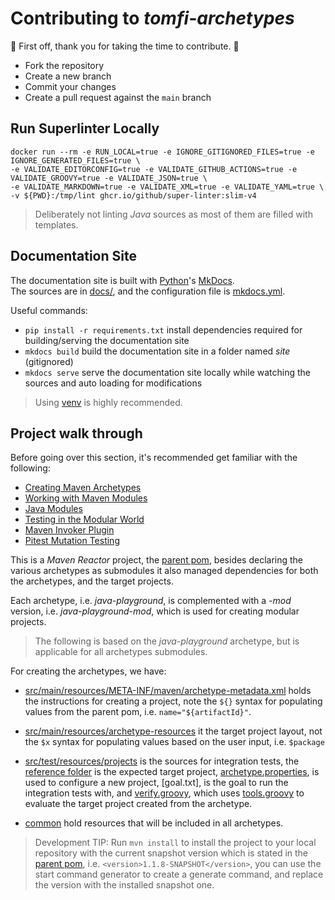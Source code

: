 # Contributing to *tomfi-archetypes*

:clap: First off, thank you for taking the time to contribute. :clap:

- Fork the repository
- Create a new branch
- Commit your changes
- Create a pull request against the `main` branch

## Run Superlinter Locally

```shell
docker run --rm -e RUN_LOCAL=true -e IGNORE_GITIGNORED_FILES=true -e IGNORE_GENERATED_FILES=true \
-e VALIDATE_EDITORCONFIG=true -e VALIDATE_GITHUB_ACTIONS=true -e VALIDATE_GROOVY=true -e VALIDATE_JSON=true \
-e VALIDATE_MARKDOWN=true -e VALIDATE_XML=true -e VALIDATE_YAML=true \
-v ${PWD}:/tmp/lint ghcr.io/github/super-linter:slim-v4
```

> Deliberately not linting *Java* sources as most of them are filled with templates.

## Documentation Site

The documentation site is built with [Python](https://www.python.org/)'s [MkDocs](https://www.mkdocs.org/).<br/>
The sources are in [docs/](https://github.com/TomerFi/auto-me-bot/tree/main/docs), and the configuration file is [mkdocs.yml](https://github.com/TomerFi/auto-me-bot/blob/main/mkdocs.yml).

Useful commands:

- `pip install -r requirements.txt` install dependencies required for building/serving the documentation site
- `mkdocs build` build the documentation site in a folder named *site* (gitignored)
- `mkdocs serve` serve the documentation site locally while watching the sources and auto loading for modifications

> Using [venv](https://docs.python.org/3/tutorial/venv.html) is highly recommended.

## Project walk through

Before going over this section, it's recommended get familiar with the following:

- [Creating Maven Archetypes](https://maven.apache.org/guides/mini/guide-creating-archetypes.html)
- [Working with Maven Modules](https://maven.apache.org/guides/mini/guide-multiple-modules.html)
- [Java Modules](https://www.oracle.com/corporate/features/understanding-java-9-modules.html)
- [Testing in the Modular World](https://sormuras.github.io/blog/2018-09-11-testing-in-the-modular-world.html)
- [Maven Invoker Plugin](https://maven.apache.org/shared/maven-invoker/)
- [Pitest Mutation Testing](https://pitest.org/)

This is a *Maven Reactor* project, the [parent pom](https://github.com/TomerFi/tomfi-archetypes/blob/main/pom.xml), besides
declaring the various archetypes as submodules it also managed dependencies for both the archetypes, and the target projects.

Each archetype, i.e. *java-playground*, is complemented with a *-mod* version, i.e. *java-playground-mod*, which is used
for creating modular projects.

> The following is based on the *java-playground* archetype, but is applicable for all archetypes submodules.

For creating the archetypes, we have:

- [src/main/resources/META-INF/maven/archetype-metadata.xml](https://github.com/TomerFi/tomfi-archetypes/blob/main/java-playground/src/main/resources/META-INF/maven/archetype-metadata.xml)
    holds the instructions for creating a project, note the `${}` syntax for populating values from the parent pom, i.e.
    `name="${artifactId}"`.

- [src/main/resources/archetype-resources](https://github.com/TomerFi/tomfi-archetypes/tree/main/java-playground/src/main/resources/archetype-resources)
    it the target project layout, not the `$x` syntax for populating values based on the user input, i.e. `$package`

- [src/test/resources/projects](https://github.com/TomerFi/tomfi-archetypes/tree/main/java-playground/src/test/resources/projects)
    is the sources for integration tests, the [reference folder](https://github.com/TomerFi/tomfi-archetypes/tree/main/java-playground/src/test/resources/projects/run-unittests-it/reference)
    is the expected target project, [archetype.properties](https://github.com/TomerFi/tomfi-archetypes/blob/main/java-playground/src/test/resources/projects/run-unittests-it/archetype.properties),
    is used to configure a new project, [goal.txt], is the goal to run the integration tests with, and [verify.groovy](https://github.com/TomerFi/tomfi-archetypes/blob/main/java-playground/src/test/resources/projects/run-unittests-it/verify.groovy),
    which uses [tools.groovy](https://github.com/TomerFi/tomfi-archetypes/blob/main/java-playground/src/test/resources/projects/run-unittests-it/tools.groovy)
    to evaluate the target project created from the archetype.

- [common](https://github.com/TomerFi/tomfi-archetypes/tree/main/common) hold resources that will be included in all archetypes.

> Development TIP: Run `mvn install` to install the project to your local repository with the current snapshot version
    which is stated in the [parent pom](https://github.com/TomerFi/tomfi-archetypes/blob/main/pom.xml), i.e. `<version>1.1.8-SNAPSHOT</version>`,
    you can use the start command generator to create a generate command, and replace the version with the installed
    snapshot one.
